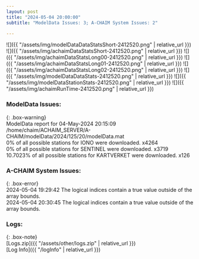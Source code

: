 ```yaml
---
layout: post
title: "2024-05-04 20:00:00"
subtitle: "ModelData Issues: 3; A-CHAIM System Issues: 2"

---
```


![]({{ "/assets/img/modelDataDataStatsShort-2412520.png" | relative_url }})
![]({{ "/assets/img/achaimDataStatsShort-2412520.png" | relative_url }})
![]({{ "/assets/img/achaimDataStatsLong00-2412520.png" | relative_url }})
![]({{ "/assets/img/achaimDataStatsLong01-2412520.png" | relative_url }})
![]({{ "/assets/img/achaimDataStatsLong02-2412520.png" | relative_url }})
![]({{ "/assets/img/modelDataDataStats-2412520.png" | relative_url }})
![]({{ "/assets/img/modelDataStationStats-2412520.png" | relative_url }})
![]({{ "/assets/img/achaimRunTime-2412520.png" | relative_url }})


### ModelData Issues:  
  
{: .box-warning}  
 ModelData report for 04-May-2024 20:15:09   
 /home/chaim/ACHAIM_SERVER/A-CHAIM/modelData/2024/125/20/modelData.mat   
 0% of all possible stations for IONO were downloaded. x4264   
 0% of all possible stations for SENTINEL were downloaded. x3719   
 10.7023% of all possible stations for KARTVERKET were downloaded. x126   
  
### A-CHAIM System Issues:  
  
{: .box-error}  
2024-05-04 19:29:42 The logical indices contain a true value outside of the array bounds.  
2024-05-04 20:30:45 The logical indices contain a true value outside of the array bounds.  

### Logs:  
  
{: .box-note}  
[Logs.zip]({{ "/assets/other/logs.zip" | relative_url }})  
[Log Info]({{ "/logInfo" | relative_url }})  
